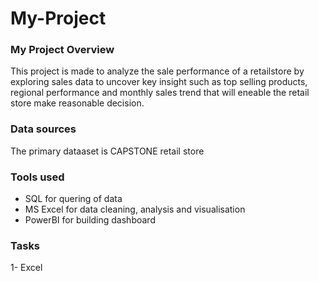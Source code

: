 # My-Project

### My Project Overview
This project is made to analyze the  sale performance of a retailstore by exploring 
sales data to uncover key insight such as top selling products, regional performance and monthly sales
trend that will eneable the retail store make reasonable decision.

### Data sources
The primary dataaset is CAPSTONE retail store

###  Tools used 
- SQL for quering of data
- MS Excel for data cleaning, analysis and visualisation
- PowerBI for building dashboard

### Tasks
1- Excel
